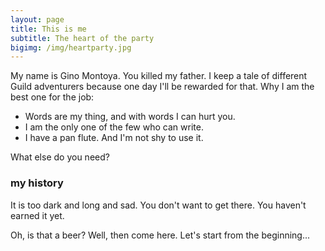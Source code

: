 ```yaml
---
layout: page
title: This is me
subtitle: The heart of the party
bigimg: /img/heartparty.jpg
---
```


My name is Gino Montoya. You killed my father. I keep a tale of different Guild adventurers because one day I'll be rewarded for that. Why I am the best one for the job:

- Words are my thing, and with words I can hurt you.
- I am the only one of the few who can write.
- I have a pan flute. And I'm not shy to use it. 

What else do you need?

### my history

It is too dark and long and sad. You don't want to get there. You haven't earned it yet.

Oh, is that a beer? Well, then come here. Let's start from the beginning...
